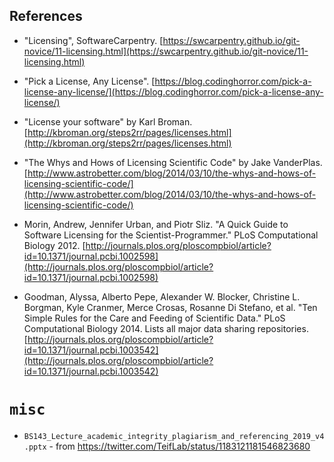 ## References

- "Licensing", SoftwareCarpentry. [https://swcarpentry.github.io/git-novice/11-licensing.html](https://swcarpentry.github.io/git-novice/11-licensing.html) 

- "Pick a License, Any License". [https://blog.codinghorror.com/pick-a-license-any-license/](https://blog.codinghorror.com/pick-a-license-any-license/) 

- "License your software" by Karl Broman. [http://kbroman.org/steps2rr/pages/licenses.html](http://kbroman.org/steps2rr/pages/licenses.html) 

- "The Whys and Hows of Licensing Scientific Code" by Jake VanderPlas. [http://www.astrobetter.com/blog/2014/03/10/the-whys-and-hows-of-licensing-scientific-code/](http://www.astrobetter.com/blog/2014/03/10/the-whys-and-hows-of-licensing-scientific-code/)

- Morin, Andrew, Jennifer Urban, and Piotr Sliz. "A Quick Guide to Software Licensing for the Scientist-Programmer." PLoS Computational Biology 2012. [http://journals.plos.org/ploscompbiol/article?id=10.1371/journal.pcbi.1002598](http://journals.plos.org/ploscompbiol/article?id=10.1371/journal.pcbi.1002598) 

- Goodman, Alyssa, Alberto Pepe, Alexander W. Blocker, Christine L. Borgman, Kyle Cranmer, Merce Crosas, Rosanne Di Stefano, et al. "Ten Simple Rules for the Care and Feeding of Scientific Data." PLoS Computational Biology 2014. Lists all major data sharing repositories. [http://journals.plos.org/ploscompbiol/article?id=10.1371/journal.pcbi.1003542](http://journals.plos.org/ploscompbiol/article?id=10.1371/journal.pcbi.1003542) 

# `misc`

- `BS143_Lecture_academic_integrity_plagiarism_and_referencing_2019_v4.pptx` - from https://twitter.com/TeifLab/status/1183121181546823680
